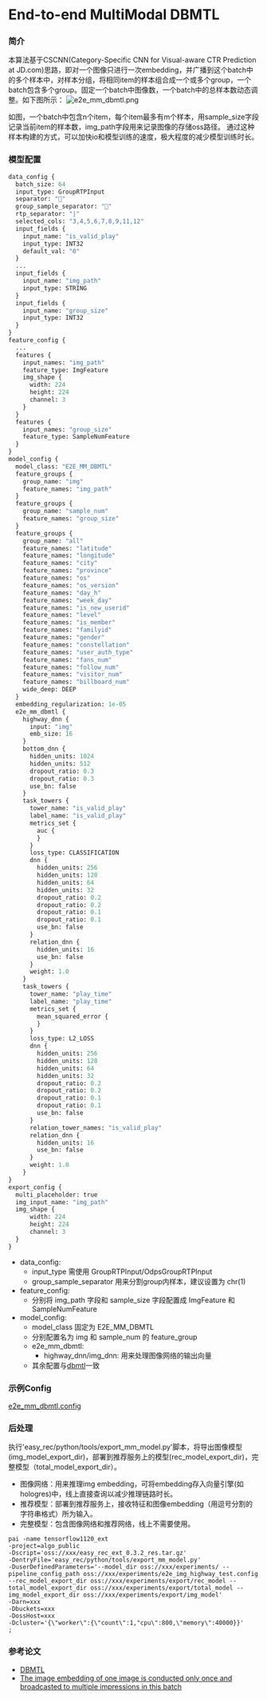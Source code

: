 # End-to-end MultiModal DBMTL

### 简介

本算法基于CSCNN(Category-Specific CNN for Visual-aware CTR Prediction at JD.com)思路，即对一个图像只进行一次embedding，并广播到这个batch中的多个样本中，对样本分组，将相同item的样本组合成一个或多个group，一个batch包含多个group。固定一个batch中图像数，一个batch中的总样本数动态调整。如下图所示：
![e2e_mm_dbmtl.png](../../images/models/e2e_mm_dbmtl.png)

如图，一个batch中包含n个item，每个item最多有m个样本，用sample_size字段记录当前item的样本数，img_path字段用来记录图像的存储oss路径。
通过这种样本构建的方式，可以加快io和模型训练的速度，极大程度的减少模型训练时长。

### 模型配置

```protobuf
data_config {
  batch_size: 64
  input_type: GroupRTPInput
  separator: ""
  group_sample_separator: ""
  rtp_separator: "|"
  selected_cols: "3,4,5,6,7,8,9,11,12"
  input_fields {
    input_name: "is_valid_play"
    input_type: INT32
    default_val: "0"
  }
  ...
  input_fields {
    input_name: "img_path"
    input_type: STRING
  }
  input_fields {
    input_name: "group_size"
    input_type: INT32
  }
}
feature_config {
  ...
  features {
    input_names: "img_path"
    feature_type: ImgFeature
    img_shape {
      width: 224
      height: 224
      channel: 3
    }
  }
  features {
    input_names: "group_size"
    feature_type: SampleNumFeature
  }
}
model_config {
  model_class: "E2E_MM_DBMTL"
  feature_groups {
    group_name: "img"
    feature_names: "img_path"
  }
  feature_groups {
    group_name: "sample_num"
    feature_names: "group_size"
  }
  feature_groups {
    group_name: "all"
    feature_names: "latitude"
    feature_names: "longitude"
    feature_names: "city"
    feature_names: "province"
    feature_names: "os"
    feature_names: "os_version"
    feature_names: "day_h"
    feature_names: "week_day"
    feature_names: "is_new_userid"
    feature_names: "level"
    feature_names: "is_member"
    feature_names: "familyid"
    feature_names: "gender"
    feature_names: "constellation"
    feature_names: "user_auth_type"
    feature_names: "fans_num"
    feature_names: "follow_num"
    feature_names: "visitor_num"
    feature_names: "billboard_num"
    wide_deep: DEEP
  }
  embedding_regularization: 1e-05
  e2e_mm_dbmtl {
    highway_dnn {
      input: "img"
      emb_size: 16
    }
    bottom_dnn {
      hidden_units: 1024
      hidden_units: 512
      dropout_ratio: 0.3
      dropout_ratio: 0.3
      use_bn: false
    }
    task_towers {
      tower_name: "is_valid_play"
      label_name: "is_valid_play"
      metrics_set {
        auc {
        }
      }
      loss_type: CLASSIFICATION
      dnn {
        hidden_units: 256
        hidden_units: 128
        hidden_units: 64
        hidden_units: 32
        dropout_ratio: 0.2
        dropout_ratio: 0.2
        dropout_ratio: 0.1
        dropout_ratio: 0.1
        use_bn: false
      }
      relation_dnn {
        hidden_units: 16
        use_bn: false
      }
      weight: 1.0
    }
    task_towers {
      tower_name: "play_time"
      label_name: "play_time"
      metrics_set {
        mean_squared_error {
        }
      }
      loss_type: L2_LOSS
      dnn {
        hidden_units: 256
        hidden_units: 128
        hidden_units: 64
        hidden_units: 32
        dropout_ratio: 0.2
        dropout_ratio: 0.2
        dropout_ratio: 0.1
        dropout_ratio: 0.1
        use_bn: false
      }
      relation_tower_names: "is_valid_play"
      relation_dnn {
        hidden_units: 16
        use_bn: false
      }
      weight: 1.0
    }
}
export_config {
  multi_placeholder: true
  img_input_name: "img_path"
  img_shape {
      width: 224
      height: 224
      channel: 3
  }
}
```

- data_config:
  - input_type 需使用 GroupRTPInput/OdpsGroupRTPInput
  - group_sample_separator 用来分割group内样本，建议设置为 chr(1)
- feature_config:
  - 分别将 img_path 字段和 sample_size 字段配置成 ImgFeature 和 SampleNumFeature
- model_config:
  - model_class 固定为 E2E_MM_DBMTL
  - 分别配置名为 img 和 sample_num 的 feature_group
  - e2e_mm_dbmtl:
    - highway_dnn/img_dnn: 用来处理图像网络的输出向量
  - 其余配置与[dbmtl](dbmtl.md)一致

### 示例Config

[e2e_mm_dbmtl.config](https://easyrec.oss-cn-beijing.aliyuncs.com/config/end-to-end_multimodal_dbmtl.config)

### 后处理

执行'easy_rec/python/tools/export_mm_model.py'脚本，将导出图像模型(img_model_export_dir)，部署到推荐服务上的模型(rec_model_export_dir)，完整模型（total_model_export_dir）。

- 图像网络：用来推理img embedding，可将embedding存入向量引擎(如hologres)中，线上直接查询以减少推理链路时长。
- 推荐模型：部署到推荐服务上，接收特征和图像embedding（用逗号分割的字符串格式）所为输入。
- 完整模型：包含图像网络和推荐网络，线上不需要使用。

```
pai -name tensorflow1120_ext
-project=algo_public
-Dscript='oss://xxx/easy_rec_ext_0.3.2_res.tar.gz'
-DentryFile='easy_rec/python/tools/export_mm_model.py'
-DuserDefinedParameters='--model_dir oss://xxx/experiments/ --pipeline_config_path oss://xxx/experiments/e2e_img_highway_test.config  --rec_model_export_dir oss://xxx/experiments/export/rec_model --total_model_export_dir oss://xxx/experiments/export/total_model --img_model_export_dir oss://xxx/experiments/export/img_model'
-Darn=xxx
-Dbuckets=xxx
-DossHost=xxx
-Dcluster='{\"worker\":{\"count\":1,"cpu\":800,\"memory\":40000}}'
;
```

### 参考论文

- [DBMTL](https://dl.acm.org/doi/pdf/10.1145/3219819.3220007)
- [The image embedding of one image is conducted only once and broadcasted to multiple impressions in this batch](https://arxiv.org/pdf/2006.10337.pdf)
